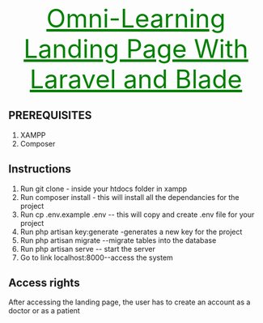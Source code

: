 <p align="center"><a href="#" target="_blank" style ="color : green; font-size : 50px">Omni-Learning Landing Page With Laravel and Blade</a></p>

 ## PREREQUISITES
   1) XAMPP
   2) Composer 
 ## Instructions
 
 1) Run git clone <link>- inside your htdocs folder in xampp
 2) Run composer install - this will install all the dependancies for the project
 3) Run cp .env.example .env -- this will copy and create .env file for your project
 4) Run php artisan key:generate -generates a new key for the project
 5) Run php artisan migrate --migrate tables into the database
 6) Run php artisan serve -- start the server
 7) Go to link localhost:8000--access the system
 
## Access rights
After accessing the landing page, the user has to create an account as a doctor or as a patient
